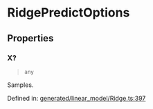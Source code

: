 # RidgePredictOptions

## Properties

### X?

> `any`

Samples.

Defined in:  [generated/linear\_model/Ridge.ts:397](https://github.com/transitive-bullshit/scikit-learn-ts/blob/122b3c0/packages/sklearn/src/generated/linear_model/Ridge.ts#L397)
